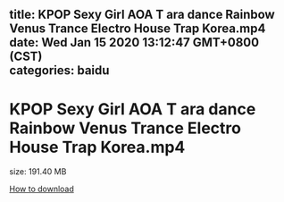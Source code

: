 
title: KPOP Sexy Girl AOA T ara dance Rainbow Venus Trance Electro House Trap Korea.mp4
date: Wed Jan 15 2020 13:12:47 GMT+0800 (CST)    
categories: baidu
---

# KPOP Sexy Girl AOA T ara dance Rainbow Venus Trance Electro House Trap Korea.mp4
size: 191.40 MB
 
 

[How to download](https://bpcam.bemobtrk.com/go/2ceec3aa-1ca2-46d6-b9ff-aaa5c184517c?jno=90)